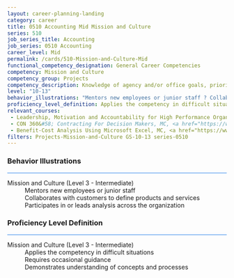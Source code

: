 ```yaml
---
layout: career-planning-landing
category: career
title: 0510 Accounting Mid Mission and Culture
series: 510
job_series_title: Accounting
job_series: 0510 Accounting
career_level: Mid
permalink: /cards/510-Mission-and-Culture-Mid
functional_competency_designation: General Career Competencies
competency: Mission and Culture
competency_group: Projects
competency_description: Knowledge of agency and/or office goals, priorities, purpose, and its underlying values; ability to contribute to agency and/or office success, improvements, and workforce development.
level: "10-13"
behavior_illustrations: "Mentors new employees or junior staff ? Collaborates with customers to define products and services ? Participates in or leads analysis across the organization"
proficiency_level_definition: Applies the competency in difficult situations ? Requires occasional guidance ? Demonstrates understanding of concepts and processes
relevant_courses: 
 - Leadership, Motivation and Accountability for High Performance Organizations (LEAD9020), GSU, <a href="https://www.LearnAtGSUSA.com/LEAD9021">https://www.LearnAtGSUSA.com/LEAD9021</a>
 - CON 360&#58; Contracting For Decision Makers, MC, <a href="https://www.managementconcepts.com/course/id/1360?utm_source=CFOportal&utm_medium=listing&utm_campaign=CFOTTEP&utm_id=23FM">https://www.managementconcepts.com/course/id/1360?utm_source=CFOportal&utm_medium=listing&utm_campaign=CFOTTEP&utm_id=23FM</a>
 - Benefit-Cost Analysis Using Microsoft Excel, MC, <a href="https://www.managementconcepts.com/course/id/5405?utm_source=CFOportal&utm_medium=listing&utm_campaign=CFOTTEP&utm_id=23FM">https://www.managementconcepts.com/course/id/5405?utm_source=CFOportal&utm_medium=listing&utm_campaign=CFOTTEP&utm_id=23FM</a>
filters: Projects-Mission-and-Culture GS-10-13 series-0510
---
```


<div class="desktop:grid-col-6 margin-y-3">
  <div class="border-top-2 bg-white padding-3 shadow-5 height-full members-hover border-1px button-border border-top-blue radius-lg card-text-color">
    <h3>Behavior Illustrations</h3>
    <hr style="background-color: #2680EB !important;"/>
    <dl class="text-base card-content-color"><dt>Mission and Culture (Level 3 - Intermediate)</dt><dd>Mentors new employees or junior staff </dd><dd> Collaborates with customers to define products and services </dd><dd> Participates in or leads analysis across the organization</dd></dl>
  </div>
</div>
<div class="desktop:grid-col-6 margin-y-3">
  <div class="border-top-2 bg-white padding-3 shadow-5 height-full members-hover border-1px button-border border-top-blue radius-lg card-text-color">
    <h3>Proficiency Level Definition</h3>
     <hr style="background-color: #2680EB !important;"/>
    <dl class="text-base card-content-color"><dt>Mission and Culture (Level 3 - Intermediate)</dt><dd>Applies the competency in difficult situations </dd><dd> Requires occasional guidance </dd><dd> Demonstrates understanding of concepts and processes</dd></dl>
  </div>
</div>